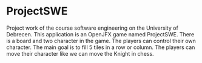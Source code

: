ProjectSWE
========
Project work of the course software engineering on the University of Debrecen. This application is an OpenJFX game named ProjectSWE. There is a board and two character in the game. The players can control their own character. The main goal is to fill 5 tiles in a row or column. The players can move their character like we can move the Knight in chess. 